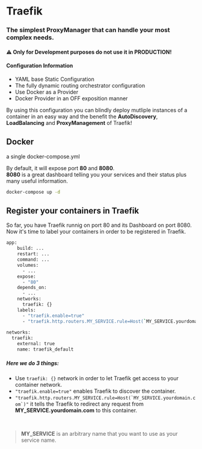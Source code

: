 # Traefik
### The simplest ProxyManager that can handle your most complex needs.

#### ⚠️ Only for Development purposes do not use it in PRODUCTION!

#### Configuration Information
- YAML base Static Configuration
- The fully dynamic routing orchestrator configuration
- Use Docker as a Provider
- Docker Provider in an OFF exposition manner


By using this configuration you can blindly deploy mutliple instances of a container in an easy way and the benefit the **AutoDiscovery**, **LoadBalancing** and **ProxyManagement** of Traefik!

## Docker
a single docker-compose.yml

By default, it will expose port **80** and **8080**.<br/>
**8080** is a great dashboard telling you your services and their status plus many useful information.

```sh
docker-compose up -d
```

## Register your containers in Traefik
So far, you have Traefik runnig on port 80 and its Dashboard on port 8080. Now it's time to label your containers in order to be registered in Traefik.

```sh
app:
    build: ...
    restart: ...
    command: ...
    volumes:
      - ...
    expose:
      - "80"
    depends_on:
      - ...
    networks:
      traefik: {}
    labels:
      - "traefik.enable=true"
      - "traefik.http.routers.MY_SERVICE.rule=Host(`MY_SERVICE.yourdomain.com`)"
      
networks:
  traefik:
    external: true
    name: traefik_default
```

##### Here we do 3 things:
* Use ```traefik: {}``` network in order to let Traefik get access to your container network.
* ```"traefik.enable=true"``` enables Traefik to discover the container.
* ```"traefik.http.routers.MY_SERVICE.rule=Host(`MY_SERVICE.yourdomain.com`)"``` it tells the Traefik to redirect any request from **MY_SERVICE.yourdomain.com** to this container.
<br/>

> **MY_SERVICE** is an arbitrary name that you want to use as your service name.
